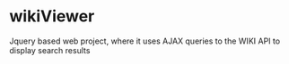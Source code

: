 # wikiViewer
Jquery based web project, where it uses AJAX queries to the WIKI API to display search results
